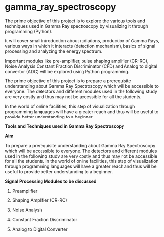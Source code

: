 # gamma_ray_spectroscopy
The prime objective of this project is to explore the various tools and techniques used in Gamma Ray spectroscopy by visualizing it through programming (Python). 

It will cover small introduction about radiations, production of Gamma Rays, various ways in which it interacts (detection mechanism), basics of signal processing and analyzing the energy spectrum. 

Important modules like pre-amplifier, pulse shaping amplifier (CR-RC), Noise Analysis Constant Fraction Discriminator (CFD) and Analog to digital convertor (ADC) will be explored using Python programming. 

The prime objective of this project is to prepare a prerequisite understanding about Gamma Ray Spectroscopy which will be accessible to everyone. The detectors and different modules used in the following study are very costly and thus may not be accessible for all the students. 

In the world of online facilities, this step of visualization through programming languages will have a greater reach and thus will be useful to provide better understanding to a beginner.

**Tools and Techniques used in Gamma Ray Spectroscopy**

**Aim**

To prepare a prerequisite understanding about Gamma Ray Spectroscopy which will be accessible to everyone. The detectors and different modules used in the following study are very costly and thus may not be accessible for all the students. In the world of online facilities, this step of visualization through programming languages will have a greater reach and thus will be useful to provide better understanding to a beginner.

**Signal Processing Modules to be discussed**
1. Preamplifier

2. Shaping Amplifier (CR-RC)

3. Noise Analysis

4. Constant Fraction Discriminator

5. Analog to Digital Converter
